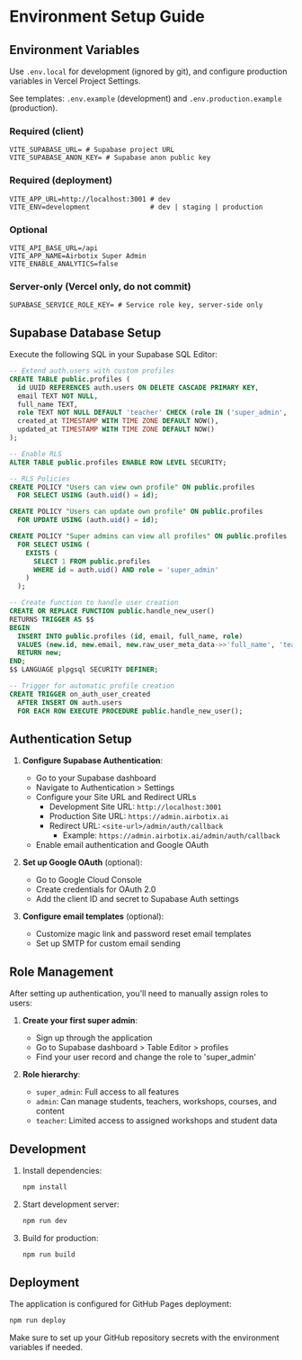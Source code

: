 # Environment Setup Guide

## Environment Variables

Use `.env.local` for development (ignored by git), and configure production variables in Vercel Project Settings.

See templates: `.env.example` (development) and `.env.production.example` (production).

### Required (client)
```env
VITE_SUPABASE_URL= # Supabase project URL
VITE_SUPABASE_ANON_KEY= # Supabase anon public key
```

### Required (deployment)
```env
VITE_APP_URL=http://localhost:3001 # dev
VITE_ENV=development               # dev | staging | production
```

### Optional
```env
VITE_API_BASE_URL=/api
VITE_APP_NAME=Airbotix Super Admin
VITE_ENABLE_ANALYTICS=false
```

### Server-only (Vercel only, do not commit)
```
SUPABASE_SERVICE_ROLE_KEY= # Service role key, server-side only
```

## Supabase Database Setup

Execute the following SQL in your Supabase SQL Editor:

```sql
-- Extend auth.users with custom profiles
CREATE TABLE public.profiles (
  id UUID REFERENCES auth.users ON DELETE CASCADE PRIMARY KEY,
  email TEXT NOT NULL,
  full_name TEXT,
  role TEXT NOT NULL DEFAULT 'teacher' CHECK (role IN ('super_admin', 'admin', 'teacher')),
  created_at TIMESTAMP WITH TIME ZONE DEFAULT NOW(),
  updated_at TIMESTAMP WITH TIME ZONE DEFAULT NOW()
);

-- Enable RLS
ALTER TABLE public.profiles ENABLE ROW LEVEL SECURITY;

-- RLS Policies
CREATE POLICY "Users can view own profile" ON public.profiles
  FOR SELECT USING (auth.uid() = id);

CREATE POLICY "Users can update own profile" ON public.profiles  
  FOR UPDATE USING (auth.uid() = id);

CREATE POLICY "Super admins can view all profiles" ON public.profiles
  FOR SELECT USING (
    EXISTS (
      SELECT 1 FROM public.profiles 
      WHERE id = auth.uid() AND role = 'super_admin'
    )
  );

-- Create function to handle user creation
CREATE OR REPLACE FUNCTION public.handle_new_user()
RETURNS TRIGGER AS $$
BEGIN
  INSERT INTO public.profiles (id, email, full_name, role)
  VALUES (new.id, new.email, new.raw_user_meta_data->>'full_name', 'teacher');
  RETURN new;
END;
$$ LANGUAGE plpgsql SECURITY DEFINER;

-- Trigger for automatic profile creation
CREATE TRIGGER on_auth_user_created
  AFTER INSERT ON auth.users
  FOR EACH ROW EXECUTE PROCEDURE public.handle_new_user();
```

## Authentication Setup

1. **Configure Supabase Authentication**:
   - Go to your Supabase dashboard
   - Navigate to Authentication > Settings
   - Configure your Site URL and Redirect URLs
     - Development Site URL: `http://localhost:3001`
     - Production Site URL: `https://admin.airbotix.ai`
     - Redirect URL: `<site-url>/admin/auth/callback`
       - Example: `https://admin.airbotix.ai/admin/auth/callback`
   - Enable email authentication and Google OAuth

2. **Set up Google OAuth** (optional):
   - Go to Google Cloud Console
   - Create credentials for OAuth 2.0
   - Add the client ID and secret to Supabase Auth settings

3. **Configure email templates** (optional):
   - Customize magic link and password reset email templates
   - Set up SMTP for custom email sending

## Role Management

After setting up authentication, you'll need to manually assign roles to users:

1. **Create your first super admin**:
   - Sign up through the application
   - Go to Supabase dashboard > Table Editor > profiles
   - Find your user record and change the role to 'super_admin'

2. **Role hierarchy**:
   - `super_admin`: Full access to all features
   - `admin`: Can manage students, teachers, workshops, courses, and content
   - `teacher`: Limited access to assigned workshops and student data

## Development

1. Install dependencies:
   ```bash
   npm install
   ```

2. Start development server:
   ```bash
   npm run dev
   ```

3. Build for production:
   ```bash
   npm run build
   ```

## Deployment

The application is configured for GitHub Pages deployment:

```bash
npm run deploy
```

Make sure to set up your GitHub repository secrets with the environment variables if needed.

